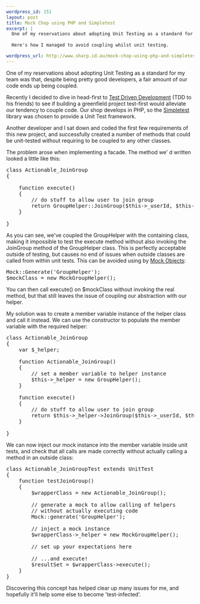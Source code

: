 ```yaml
--- 
wordpress_id: 151
layout: post
title: Mock Chop using PHP and Simpletest
excerpt: |
  One of my reservations about adopting Unit Testing as a standard for my team was that, despite being pretty good developers, a fair amount of our code ends up being coupled.
  
  Here's how I managed to avoid coupling whilst unit testing.

wordpress_url: http://www.sharp.id.au/mock-chop-using-php-and-simpletest/
---
```

One of my reservations about adopting Unit Testing as a standard for my team was that, despite being pretty good developers, a fair amount of our code ends up being coupled.

Recently I decided to dive in head-first to <a href="http://en.wikipedia.org/wiki/Test-driven_development">Test Driven Development</a> (TDD to his friends) to see if building a greenfield project test-first would alleviate our tendency to couple code. Our shop develops in PHP, so the <a href="http://www.lastcraft.com/simple_test.php">Simpletest</a> library was chosen to provide a Unit Test framework.

Another developer and I sat down and coded the first few requirements of this new project, and successfully created a number of methods that could be unit-tested without requiring to be coupled to any other classes.

The problem arose when implementing a facade. The method we' d written looked a little like this:

<pre>class Actionable_JoinGroup
{
	
	function execute()
	{
		// do stuff to allow user to join group
		return GroupHelper::JoinGroup($this-&gt;_userId, $this-&gt;_groupId);
	}

}
</pre>As you can see, we've coupled the GroupHelper with the containing class, making it impossible to test the execute method without also invoking the JoinGroup method of the GroupHelper class. This is perfectly acceptable outside of testing, but causes no end of issues when outside classes are called from within unit tests. This can be avoided using by <a href="http://www.lastcraft.com/mock_objects_documentation.php">Mock Objects</a>:

<pre>Mock::Generate('GroupHelper');
$mockClass = new MockGroupHelper();
</pre>You can then call execute() on $mockClass without invoking the real method, but that still leaves the issue of coupling our abstraction with our helper.
My solution was to create a member variable instance of the helper class and call it instead. We can use the constructor to populate the member variable with the required helper:

<pre>class Actionable_JoinGroup
{
	var $_helper;
	
	function Actionable_JoinGroup()
	{
		// set a member variable to helper instance
		$this-&gt;_helper = new GroupHelper();
	}
	
	function execute()
	{
		// do stuff to allow user to join group
		return $this-&gt;_helper-&gt;JoinGroup($this-&gt;_userId, $this-&gt;_groupId);
	}

}
</pre>We can now inject our mock instance into the member variable inside unit tests, and check that all calls are made correctly without actually calling a method in an outside class:

<pre>class Actionable_JoinGroupTest extends UnitTest
{
	function testJoinGroup()
	{
		$wrapperClass = new Actionable_JoinGroup();
		
		// generate a mock to allow calling of helpers
		// without actually executing code
		Mock::generate('GroupHelper');
		
		// inject a mock instance
		$wrapperClass-&gt;_helper = new MockGroupHelper();

		// set up your expectations here

		// ...and execute!
		$resultSet = $wrapperClass-&gt;execute();
	}
}
</pre>Discovering this concept has helped clear up many issues for me, and hopefully it'll help some else to become 'test-infected'.
